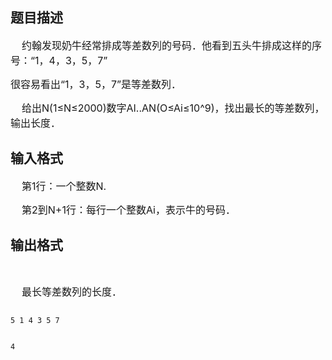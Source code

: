 ## 题目描述

<div>
 <span style="font-size: medium">    约翰发现奶牛经常排成等差数列的号码．他看到五头牛排成这样的序号：“1，4，3，5，7”</span>
</div>
<div>
 <span style="font-size: medium">很容易看出“1，3，5，7”是等差数列．</span>
</div>
<div>
 <span style="font-size: medium">    给出N(1≤N≤2000)数字AI..AN(O≤Ai≤10^9)，找出最长的等差数列，输出长度．</span>
</div>

## 输入格式

<div>
 <span style="font-size: medium">    第1行：一个整数N.</span>
</div>
<div>
 <span style="font-size: medium">    第2到N+1行：每行一个整数Ai，表示牛的号码．</span>
</div>

## 输出格式

<div>
  
</div>
<div>
 <span style="font-size: medium">    最长等差数列的长度．</span>
</div>

```input1
5 1 4 3 5 7
```
```output1
4
```
